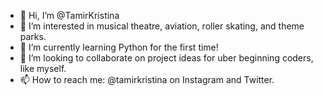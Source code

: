 - 👋 Hi, I’m @TamirKristina
- 👀 I’m interested in musical theatre, aviation, roller skating, and theme parks.
- 🌱 I’m currently learning Python for the first time!
- 💞️ I’m looking to collaborate on project ideas for uber beginning coders, like myself.
- 📫 How to reach me: @tamirkristina on Instagram and Twitter.

<!---
TamirKristina/TamirKristina is a ✨ special ✨ repository because its `README.md` (this file) appears on your GitHub profile.
You can click the Preview link to take a look at your changes.
--->

